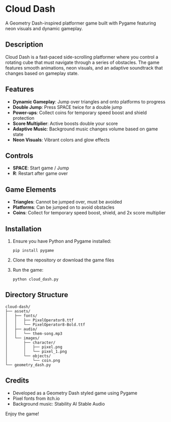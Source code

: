 # Cloud Dash

A Geometry Dash-inspired platformer game built with Pygame featuring neon visuals and dynamic gameplay.

## Description

Cloud Dash is a fast-paced side-scrolling platformer where you control a rotating cube that must navigate through a series of obstacles. The game features smooth animations, neon visuals, and an adaptive soundtrack that changes based on gameplay state.

## Features

- **Dynamic Gameplay**: Jump over triangles and onto platforms to progress
- **Double Jump**: Press SPACE twice for a double jump
- **Power-ups**: Collect coins for temporary speed boost and shield protection
- **Score Multiplier**: Active boosts double your score
- **Adaptive Music**: Background music changes volume based on game state
- **Neon Visuals**: Vibrant colors and glow effects

## Controls

- **SPACE**: Start game / Jump
- **R**: Restart after game over

## Game Elements

- **Triangles**: Cannot be jumped over, must be avoided
- **Platforms**: Can be jumped on to avoid obstacles
- **Coins**: Collect for temporary speed boost, shield, and 2x score multiplier

## Installation

1. Ensure you have Python and Pygame installed:
   ```
   pip install pygame
   ```

2. Clone the repository or download the game files

3. Run the game:
   ```
   python cloud_dash.py
   ```

## Directory Structure

```
cloud-dash/
├── assets/
│   ├── fonts/
│   │   ├── PixelOperator8.ttf
│   │   └── PixelOperator8-Bold.ttf
│   ├── audio/
│   │   └── them-song.mp3
│   └── images/
│       ├── character/
│       │   ├── pixel.png
│       │   └── pixel_1.png
│       └── objects/
│           └── coin.png
└── geometry_dash.py
```

## Credits

- Developed as a Geometry Dash styled game using Pygame
- Pixel fonts from itch.io
- Background music: Stability AI Stable Audio

Enjoy the game!